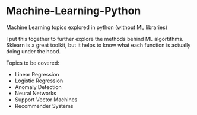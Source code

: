 # Machine-Learning-Python
Machine Learning topics explored in python (without ML libraries)

I put this together to further explore the methods behind ML algortithms. Sklearn is a great toolkit, but it helps to know what each function is actually doing under the hood.

Topics to be covered:
* Linear Regression
* Logistic Regression
* Anomaly Detection
* Neural Networks
* Support Vector Machines
* Recommender Systems

